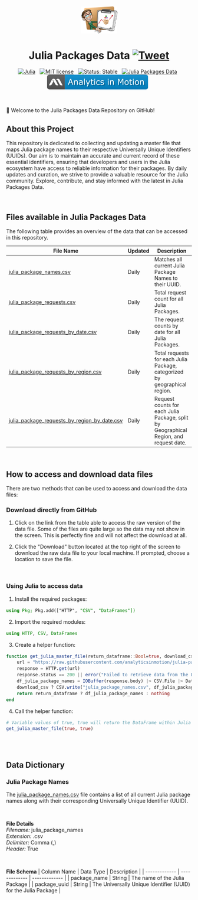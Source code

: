 <div align="center">
  <br />
    <img src=".github/workflows/assets/images/julia-packages-data.png" width=20% height=20%>
</div>
<h1 align="center">Julia Packages Data 
  <a href="https://twitter.com/intent/tweet?text=Get%20the%20latest%20mappings%20of%20all%20Julia%20Package%20Names%20to%20their%20respective%20UUIDs.
&url=https://github.com/analyticsinmotion/julia-packages-data&via=analyticsmotion&hashtags=JuliaLang,JuliaPackage,JuliaProgramming,JuliaTools">
    <img src="https://img.shields.io/twitter/url/http/shields.io.svg?style=social" alt="Tweet">
  </a>
</h1>

<!-- badges: start -->
<div align="center">


[![Julia](https://img.shields.io/badge/Julia-9558B2?logo=julia&logoColor=white)](https://julialang.org/)&nbsp;&nbsp;
[![MIT license](https://img.shields.io/badge/License-MIT-yellow.svg)](https://github.com/analyticsinmotion/julia-packages-data/blob/main/LICENSE)&nbsp;&nbsp;
![Status: Stable](https://img.shields.io/badge/Status-Stable-brightgreen)&nbsp;&nbsp;
[![Julia Packages Data](https://github.com/analyticsinmotion/julia-packages-data/actions/workflows/update-package-names.yml/badge.svg)](https://github.com/analyticsinmotion/julia-packages-data/actions/workflows/update-package-names.yml)&nbsp;&nbsp;
[![Analytics in Motion](https://raw.githubusercontent.com/analyticsinmotion/.github/main/assets/images/analytics-in-motion-github-badge-rounded.svg)](https://www.analyticsinmotion.com)&nbsp;&nbsp;
<!-- [![Coverage](https://codecov.io/gh/analyticsinmotion/DMARCParser.jl/branch/main/graph/badge.svg)](https://codecov.io/gh/analyticsinmotion/DMARCParser.jl)&nbsp;&nbsp; -->

</div>
<!-- badges: end -->

<br />

:wave: Welcome to the Julia Packages Data Repository on GitHub!  

## About this Project
This repository is dedicated to collecting and updating a master file that maps Julia package names to their respective Universally Unique Identifiers (UUIDs). Our aim is to maintain an accurate and current record of these essential identifiers, ensuring that developers and users in the Julia ecosystem have access to reliable information for their packages. By daily updates and curation, we strive to provide a valuable resource for the Julia community. Explore, contribute, and stay informed with the latest in Julia Packages Data.

<br />

## Files available in Julia Packages Data
The following table provides an overview of the data that can be accessed in this repository.

| File Name  | Updated | Description |
| ------------- | ------------- | ------------- | 
| <a href="https://github.com/analyticsinmotion/julia-packages-data/blob/main/data/julia_package_names.csv" target="_blank">julia_package_names.csv</a> | Daily | Matches all current Julia Package Names to their UUID. |
| <a href="https://github.com/analyticsinmotion/julia-packages-data/blob/main/data/julia_package_requests.csv" target="_blank">julia_package_requests.csv</a> | Daily | Total request count for all Julia Packages. |
| <a href="https://github.com/analyticsinmotion/julia-packages-data/blob/main/data/julia_package_requests_by_date.csv" target="_blank">julia_package_requests_by_date.csv</a> | Daily | The request counts by date for all Julia Packages. |
| <a href="https://github.com/analyticsinmotion/julia-packages-data/blob/main/data/julia_package_requests_by_region.csv" target="_blank">julia_package_requests_by_region.csv</a> | Daily | Total requests for each Julia Package, categorized by geographical region. |
| <a href="https://github.com/analyticsinmotion/julia-packages-data/blob/main/data/julia_package_requests_by_region_by_date.csv" target="_blank">julia_package_requests_by_region_by_date.csv</a> | Daily | Request counts for each Julia Package, split by Geographical Region, and request date. |


<br />


## How to access and download data files

There are two methods that can be used to access and download the data files:

### Download directly from GitHub

1. Click on the link from the table able to access the raw version of the data file. Some of the files are quite large so the data may not show in the screen. This is perfectly fine and will not affect the download at all.

2. Click the "Download" button located at the top right of the screen to download the raw data file to your local machine. If prompted, choose a location to save the file.

<br />

### Using Julia to access data

1. Install the required packages:

```julia
using Pkg; Pkg.add(["HTTP", "CSV", "DataFrames"])
```

2. Import the required modules:
```julia
using HTTP, CSV, DataFrames
```

3. Create a helper function:
```julia
function get_julia_master_file(return_dataframe::Bool=true, download_csv::Bool=false)
    url = "https://raw.githubusercontent.com/analyticsinmotion/julia-packages-data/main/data/julia_package_names.csv"
    response = HTTP.get(url)
    response.status == 200 || error("Failed to retrieve data from the URL")
    df_julia_package_names = IOBuffer(response.body) |> CSV.File |> DataFrame    
    download_csv ? CSV.write("julia_package_names.csv", df_julia_package_names) : nothing  
    return return_dataframe ? df_julia_package_names : nothing
end
```

4. Call the helper function:
```julia
# Variable values of true, true will return the DataFrame within Julia and also export it as a CSV file
get_julia_master_file(true, true)
```

<br /><br />

<!-- DATA DICTIONARY -->
## Data Dictionary

### Julia Package Names

The <a href="https://github.com/analyticsinmotion/julia-packages-data/blob/main/data/julia_package_names.csv" target="_blank">julia_package_names.csv</a> file contains a list of all current Julia package names along with their corresponding Universally Unique Identifier (UUID).

<br />

**File Details**
<br />
*Filename:* julia_package_names
<br />
*Extension:* .csv
<br />
*Delimiter:* Comma (,)
<br />
*Header:* True

<br />

**File Schema**
| Column Name  | Data Type | Description |
| ------------- | ------------- | ------------- |
| package_name  | String | The name of the Julia Package |
| package_uuid  | String | The Universally Unique Identifier (UUID) for the Julia Package |





